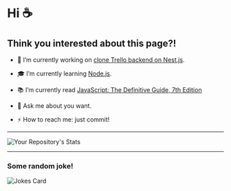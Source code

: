 # Hi  :coffee:
## Think you interested about this page?!

- :rocket: I’m currently working on [clone Trello backend on Nest.js](https://github.com/spaceragga/trello-nest.js).
- :mortar_board: I’m currently learning [Node.js](https://en.wikipedia.org/wiki/Node.js).
- :books: I’m currently read [JavaScript: The Definitive Guide, 7th Edition](https://www.oreilly.com/library/view/javascript-the-definitive/9781491952016/)


- :speech_balloon: Ask me about you want.
- ⚡ How to reach me: just commit!
________________

 ![Your Repository's Stats](https://github-readme-stats.vercel.app/api?username=spaceragga&show_icons=true)
 ____________
 ### Some random joke!
 ![Jokes Card](https://readme-jokes.vercel.app/api)
 
 
<!--
**spaceragga/spaceragga** is a ✨ _special_ ✨ repository because its `README.md` (this file) appears on your GitHub profile.

Here are some ideas to get you started:

- 🔭 I’m currently working on ...
- 🌱 I’m currently learning ...
- 👯 I’m looking to collaborate on ...
- 🤔 I’m looking for help with ...
- 💬 Ask me about ...
- 📫 How to reach me: ...
- 😄 Pronouns: ...
- ⚡ Fun fact: ...
-->
